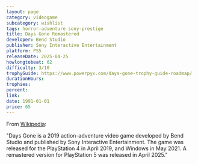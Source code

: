 ```yaml
---
layout: page
category: videogame
subcategory: wishlist
tags: horror-adventure sony-prestige
title: Days Gone Remastered
developer: Bend Studio
publisher: Sony Interactive Entertainment
platform: PS5
releaseDate: 2025-04-25
howlongtobeat: 62
difficulty: 3/10
trophyGuide: https://www.powerpyx.com/days-gone-trophy-guide-roadmap/
durationHours:
trophies:
percent:
link:
date: 1991-01-01
price: 65
---
```


From [Wikipedia](https://en.wikipedia.org/wiki/Days_Gone):

"Days Gone is a 2019 action-adventure video game developed by Bend Studio and published by Sony Interactive Entertainment. The game was released for the PlayStation 4 in April 2019, and Windows in May 2021. A remastered version for PlayStation 5 was released in April 2025."
